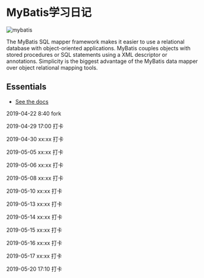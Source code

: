 MyBatis学习日记
=====================================
![mybatis](http://mybatis.github.io/images/mybatis-logo.png)

The MyBatis SQL mapper framework makes it easier to use a relational database with object-oriented applications.
MyBatis couples objects with stored procedures or SQL statements using a XML descriptor or annotations.
Simplicity is the biggest advantage of the MyBatis data mapper over object relational mapping tools.

Essentials
----------

* [See the docs](http://mybatis.github.io/mybatis-3)

2019-04-22 8:40 fork

2019-04-29 17:00 打卡

2019-04-30 xx:xx 打卡

2019-05-05 xx:xx 打卡

2019-05-06 xx:xx 打卡

2019-05-08 xx:xx 打卡

2019-05-10 xx:xx 打卡

2019-05-13 xx:xx 打卡

2019-05-14 xx:xx 打卡

2019-05-15 xx:xx 打卡

2019-05-16 xx:xx 打卡

2019-05-17 xx:xx 打卡

2019-05-20 17:10 打卡
